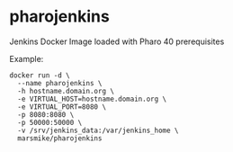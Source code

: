 # pharojenkins
Jenkins Docker Image loaded with Pharo 40 prerequisites

Example:
```
docker run -d \
  --name pharojenkins \
  -h hostname.domain.org \
  -e VIRTUAL_HOST=hostname.domain.org \
  -e VIRTUAL_PORT=8080 \
  -p 8080:8080 \
  -p 50000:50000 \
  -v /srv/jenkins_data:/var/jenkins_home \
  marsmike/pharojenkins
```
